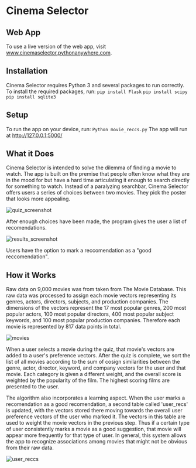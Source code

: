 # Cinema Selector

## Web App
To use a live version of the web app, visit www.cinemaselector.pythonanywhere.com.

## Installation
Cinema Selector requires Python 3 and several packages to run correctly. To install the required packages, run:
`pip install Flask`
`pip install scipy`
`pip install sqlite3`

## Setup
To run the app on your device, run:
`Python movie_reccs.py`
The app will run at http://127.0.0.1:5000/

## What it Does
Cinema Selector is intended to solve the dilemma of finding a movie to watch. The app is built on the premise that people often know what they are in the mood for but have a hard time articulating it enough to search directly for something to watch. Instead of a paralyzing searchbar, Cinema Selector offers users a series of choices between two movies. They pick the poster that looks more appealing. 

![quiz_screenshot](https://user-images.githubusercontent.com/10715620/102035583-49eb4700-3d86-11eb-8fe0-9119a3d1a72a.png)

After enough choices have been made, the program gives the user a list of recomendations.

![results_screenshot](https://user-images.githubusercontent.com/10715620/102035586-4bb50a80-3d86-11eb-9b7f-e086199da0b0.png)

Users have the option to mark a reccomendation as a "good reccomendation".

## How it Works

Raw data on 9,000 movies was from taken from The Movie Database. This raw data was processed to assign each movie vectors representing its genres, actors, directors, subjects, and production companies. The dimensions of the vectors represent the 17 most popular genres, 200 most popular actors, 100 most popular directors, 400 most popular subject keywords, and 100 most popular production companies. Therefore each movie is represented by 817 data points in total.

![movies](https://user-images.githubusercontent.com/10715620/102036526-aea7a100-3d88-11eb-8c4d-f55b88c071e5.PNG)

When a user selects a movie during the quiz, that movie's vectors are added to a user's preference vectors. After the quiz is complete, we sort the list of all movies according to the sum of cosign similarities between the genre, actor, director, keyword, and company vectors for the user and that movie. Each category is given a different weight, and the overall score is weighted by the popularity of the film. The highest scoring films are presented to the user.

The algorithm also incorporates a learning aspect. When the user marks a recomendation as a good recomendation, a second table called 'user_recs' is updated, with the vectors stored there moving towards the overall user preference vectors of the user who marked it. The vectors in this table are used to weight the movie vectors in the previous step. Thus if a certain type of user consistently marks a movie as a good suggestion, that movie will appear more frequently for that type of user. In general, this system allows the app to recognize associations among movies that might not be obvious from their raw data.

![user_reccs](https://user-images.githubusercontent.com/10715620/102036527-af403780-3d88-11eb-8b0c-e834d45101e2.PNG)

